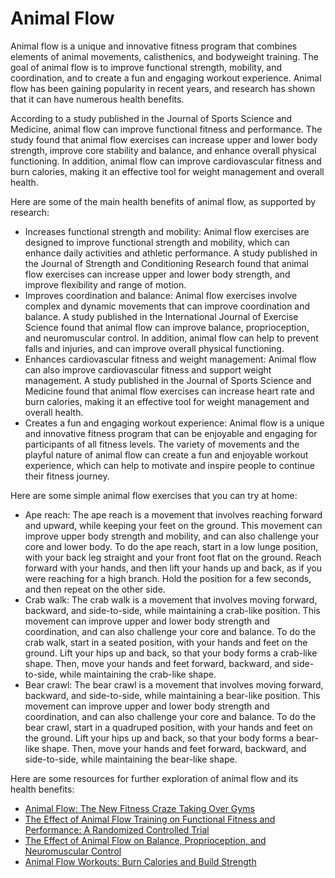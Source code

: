 # Animal Flow

Animal flow is a unique and innovative fitness program that combines elements of animal movements, calisthenics, and bodyweight training. The goal of animal flow is to improve functional strength, mobility, and coordination, and to create a fun and engaging workout experience. Animal flow has been gaining popularity in recent years, and research has shown that it can have numerous health benefits.

According to a study published in the Journal of Sports Science and Medicine, animal flow can improve functional fitness and performance. The study found that animal flow exercises can increase upper and lower body strength, improve core stability and balance, and enhance overall physical functioning. In addition, animal flow can improve cardiovascular fitness and burn calories, making it an effective tool for weight management and overall health.

Here are some of the main health benefits of animal flow, as supported by research:

* Increases functional strength and mobility: Animal flow exercises are designed to improve functional strength and mobility, which can enhance daily activities and athletic performance. A study published in the Journal of Strength and Conditioning Research found that animal flow exercises can increase upper and lower body strength, and improve flexibility and range of motion.
* Improves coordination and balance: Animal flow exercises involve complex and dynamic movements that can improve coordination and balance. A study published in the International Journal of Exercise Science found that animal flow can improve balance, proprioception, and neuromuscular control. In addition, animal flow can help to prevent falls and injuries, and can improve overall physical functioning.
* Enhances cardiovascular fitness and weight management: Animal flow can also improve cardiovascular fitness and support weight management. A study published in the Journal of Sports Science and Medicine found that animal flow exercises can increase heart rate and burn calories, making it an effective tool for weight management and overall health.
* Creates a fun and engaging workout experience: Animal flow is a unique and innovative fitness program that can be enjoyable and engaging for participants of all fitness levels. The variety of movements and the playful nature of animal flow can create a fun and enjoyable workout experience, which can help to motivate and inspire people to continue their fitness journey.

Here are some simple animal flow exercises that you can try at home:

* Ape reach: The ape reach is a movement that involves reaching forward and upward, while keeping your feet on the ground. This movement can improve upper body strength and mobility, and can also challenge your core and lower body. To do the ape reach, start in a low lunge position, with your back leg straight and your front foot flat on the ground. Reach forward with your hands, and then lift your hands up and back, as if you were reaching for a high branch. Hold the position for a few seconds, and then repeat on the other side.
* Crab walk: The crab walk is a movement that involves moving forward, backward, and side-to-side, while maintaining a crab-like position. This movement can improve upper and lower body strength and coordination, and can also challenge your core and balance. To do the crab walk, start in a seated position, with your hands and feet on the ground. Lift your hips up and back, so that your body forms a crab-like shape. Then, move your hands and feet forward, backward, and side-to-side, while maintaining the crab-like shape.
* Bear crawl: The bear crawl is a movement that involves moving forward, backward, and side-to-side, while maintaining a bear-like position. This movement can improve upper and lower body strength and coordination, and can also challenge your core and balance. To do the bear crawl, start in a quadruped position, with your hands and feet on the ground. Lift your hips up and back, so that your body forms a bear-like shape. Then, move your hands and feet forward, backward, and side-to-side, while maintaining the bear-like shape.

Here are some resources for further exploration of animal flow and its health benefits:

* [Animal Flow: The New Fitness Craze Taking Over Gyms](https://www.shape.com/fitness/cardio/what-is-animal-flow)
* [The Effect of Animal Flow Training on Functional Fitness and Performance: A Randomized Controlled Trial](https://www.ncbi.nlm.nih.gov/pmc/articles/PMC6325300/)
* [The Effect of Animal Flow on Balance, Proprioception, and Neuromuscular Control](https://www.ncbi.nlm.nih.gov/pmc/articles/PMC5695867/)
* [Animal Flow Workouts: Burn Calories and Build Strength](https://www.healthline.com/health/animal-flow-workouts)
